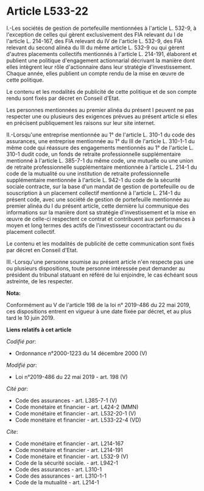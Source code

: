 # Article L533-22

I.-Les sociétés de gestion de portefeuille mentionnées à l'article L. 532-9, à l'exception de celles qui gèrent exclusivement
des FIA relevant du I de l'article L. 214-167, des FIA relevant du IV de l'article L. 532-9, des FIA relevant du second
alinéa du III du même article L. 532-9 ou qui gèrent d'autres placements collectifs mentionnés à l'article L. 214-191,
élaborent et publient une politique d'engagement actionnarial décrivant la manière dont elles intègrent leur rôle
d'actionnaire dans leur stratégie d'investissement. Chaque année, elles publient un compte rendu de la mise en œuvre de cette
politique. 

Le contenu et les modalités de publicité de cette politique et de son compte rendu sont fixés par décret en Conseil d'Etat. 

Les personnes mentionnées au premier alinéa du présent I peuvent ne pas respecter une ou plusieurs des exigences prévues au
présent article si elles en précisent publiquement les raisons sur leur site internet. 

II.-Lorsqu'une entreprise mentionnée au 1° de l'article L. 310-1 du code des assurances, une entreprise mentionnée au 1° du
III de l'article L. 310-1-1 du même code qui réassure des engagements mentionnés au 1° de l'article L. 310-1 dudit code, un
fonds de retraite professionnelle supplémentaire mentionné à l'article L. 385-7-1 du même code, une mutuelle ou une union de
retraite professionnelle supplémentaire mentionnée à l'article L. 214-1 du code de la mutualité ou une institution de
retraite professionnelle supplémentaire mentionnée à l'article L. 942-1 du code de la sécurité sociale contracte, sur la base
d'un mandat de gestion de portefeuille ou de souscription à un placement collectif mentionné à l'article L. 214-1 du présent
code, avec une société de gestion de portefeuille mentionnée au premier alinéa du I du présent article, cette dernière lui
communique des informations sur la manière dont sa stratégie d'investissement et la mise en œuvre de celle-ci respectent ce
contrat et contribuent aux performances à moyen et long termes des actifs de l'investisseur cocontractant ou du placement
collectif. 

Le contenu et les modalités de publicité de cette communication sont fixés par décret en Conseil d'Etat. 

III.-Lorsqu'une personne soumise au présent article n'en respecte pas une ou plusieurs dispositions, toute personne
intéressée peut demander au président du tribunal statuant en référé de lui enjoindre, le cas échéant sous astreinte, de les
respecter.

**Nota:**

Conformément au V de l'article 198 de la loi n° 2019-486 du 22 mai 2019, ces dispositions entrent en vigueur à une date fixée
par décret, et au plus tard le 10 juin 2019.

**Liens relatifs à cet article**

_Codifié par_:

  - Ordonnance n°2000-1223 du 14 décembre 2000 (V)

_Modifié par_:

  - Loi n°2019-486 du 22 mai 2019 - art. 198 (V)

_Cité par_:

  - Code des assurances - art. L385-7-1 (V)
  - Code monétaire et financier - art. L424-2 (MMN)
  - Code monétaire et financier - art. L532-20-1 (V)
  - Code monétaire et financier - art. L533-22-4 (VD)

_Cite_:

  - Code monétaire et financier - art. L214-167
  - Code monétaire et financier - art. L214-191
  - Code monétaire et financier - art. L532-9 (V)
  - Code de la sécurité sociale. - art. L942-1
  - Code des assurances - art. L310-1
  - Code des assurances - art. L310-1-1
  - Code de la mutualité - art. L214-1
